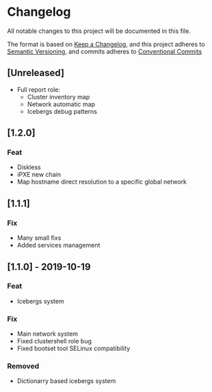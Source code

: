 # Changelog

All notable changes to this project will be documented in this file.

The format is based on [Keep a Changelog](https://keepachangelog.com/en/1.0.0/),
and this project adheres to [Semantic Versioning](https://semver.org/spec/v2.0.0.html),
and commits adheres to [Conventional Commits](https://www.conventionalcommits.org/en/v1.0.0/)

## [Unreleased]

- Full report role:
  - Cluster inventory map
  - Network automatic map
  - Icebergs debug patterns

## [1.2.0]
### Feat
- Diskless
- iPXE new chain
- Map hostname direct resolution to a specific global network

## [1.1.1]
### Fix
- Many small fixs
- Added services management

## [1.1.0] - 2019-10-19
### Feat
- Icebergs system

### Fix
- Main network system
- Fixed clustershell role bug
- Fixed bootset tool SELinux compatibility

### Removed
- Dictionarry based icebergs system

